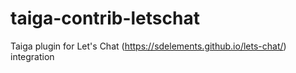 # taiga-contrib-letschat
Taiga plugin for Let's Chat (https://sdelements.github.io/lets-chat/) integration
